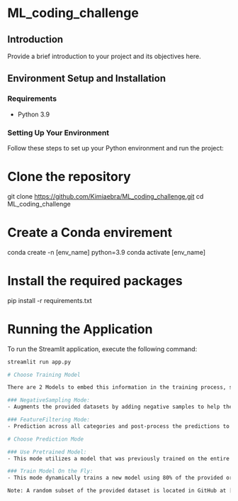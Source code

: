 # ML_coding_challenge

## Introduction
Provide a brief introduction to your project and its objectives here.

## Environment Setup and Installation

### Requirements
- Python 3.9

### Setting Up Your Environment
Follow these steps to set up your Python environment and run the project:

# Clone the repository
git clone https://github.com/Kimiaebra/ML_coding_challenge.git
cd ML_coding_challenge

# Create a Conda envirement
conda create -n [env_name] python=3.9
conda activate [env_name]

# Install the required packages
pip install -r requirements.txt

# Running the Application

To run the Streamlit application, execute the following command:

```bash
streamlit run app.py

# Choose Training Model

There are 2 Models to embed this information in the training process, since not all organizations create/can create all 476 of these parts_ids:

### NegativeSampling Mode:
- Augments the provided datasets by adding negative samples to help the model learn that not all part IDs get produced by each organization. This is done by introducing samples for part IDs that an organization does not produce (negative samples), while positive samples are given weights.

### FeatureFiltering Mode:
- Prediction across all categories and post-process the predictions to adjust based on the organization-part_id mapping.

# Choose Prediction Mode

### Use Pretrained Model:
- This mode utilizes a model that was previously trained on the entire provided original dataset. This is for your unseen dataset of 5000 entries mentioned in the task description. After uploading your dataset, click the "Predict" button.

### Train Model On the Fly:
- This mode dynamically trains a new model using 80% of the provided original dataset that has to be uploaded and then uses the remaining 20% as test dataset to be predicted upon clicking on "Predict" button. This version does not take a new test dataset to be predicted.

Note: A random subset of the provided dataset is located in GitHub at [this link](https://github.com/Kimiaebra/ML_coding_challenge/blob/56e2b49dfc91a1534d34258897270b3693904146/saved_raw_test_data.csv), merely for testing the functionality of the pretrained version, of course, it's biased as the trained model has seen the whole data.
